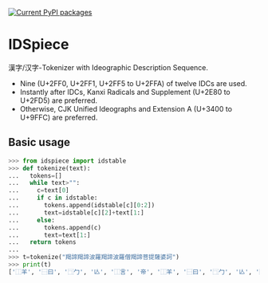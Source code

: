 [![Current PyPI packages](https://badge.fury.io/py/idspiece.svg)](https://pypi.org/project/idspiece/)

# IDSpiece

漢字/汉字-Tokenizer with Ideographic Description Sequence.

* Nine (U+2FF0, U+2FF1, U+2FF5 to U+2FFA) of twelve IDCs are used.
* Instantly after IDCs, Kanxi Radicals and Supplement (U+2E80 to U+2FD5) are preferred.
* Otherwise, CJK Unified Ideographs and Extension A (U+3400 to U+9FFC) are preferred.

## Basic usage

```py
>>> from idspiece import idstable
>>> def tokenize(text):
...   tokens=[]
...   while text>"":
...     c=text[0]
...     if c in idstable:
...       tokens.append(idstable[c][0:2])
...       text=idstable[c][2]+text[1:]
...     else:
...       tokens.append(c)
...       text=text[1:]
...   return tokens
...
>>> t=tokenize("羯諦羯諦波羅羯諦波羅僧羯諦菩提薩婆訶")
>>> print(t)
['⿰⽺', '⿱⽈', '⿹⼓', '亾', '⿰⾔', '帝', '⿰⽺', '⿱⽈', '⿹⼓', '亾', '⿰⾔', '帝', '⿰⺡', '皮', '⿱⺲', '⿰⽷', '隹', '⿰⽺', '⿱⽈', '⿹⼓', '亾', '⿰⾔', '帝', '⿰⺡', '皮', '⿱⺲', '⿰⽷', '隹', '⿰⺅', '曾', '⿰⽺', '⿱⽈', '⿹⼓', '亾', '⿰⾔', '帝', '⿱⺾', '⿱⽴', '口', '⿰⺘', '⿱⽇', '⿱⼀', '龰', '⿱⺾', '⿰⻖', '⿸产', '生', '⿱波', '女', '⿰⾔', '可']
```

